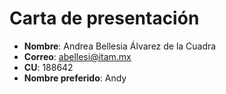 # Carta de presentación
* **Nombre**: Andrea Bellesia Álvarez de la Cuadra
* **Correo**: abellesi@itam.mx
* **CU**: 188642
* **Nombre preferido**: Andy
